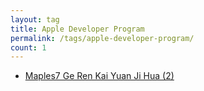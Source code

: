 ```yaml
---
layout: tag
title: Apple Developer Program
permalink: /tags/apple-developer-program/
count: 1
---
```


- [Maples7 Ge Ren Kai Yuan Ji Hua (2)](https://maples7.com/2024/11/16/open-source-maples7-2/)
